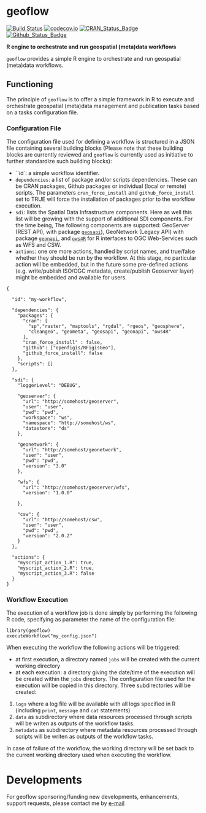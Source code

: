# geoflow

[![Build Status](https://travis-ci.org/eblondel/geoflow.svg?branch=master)](https://travis-ci.org/eblondel/geoflow)
[![codecov.io](http://codecov.io/github/eblondel/geoflow/coverage.svg?branch=master)](http://codecov.io/github/eblondel/geoflow?branch=master)
[![CRAN_Status_Badge](http://www.r-pkg.org/badges/version/geoflow)](https://cran.r-project.org/package=geoflow)
[![Github_Status_Badge](https://img.shields.io/badge/Github-0.1--0-blue.svg)](https://github.com/eblondel/geoflow)

**R engine to orchestrate and run geospatial (meta)data workflows**

``geoflow`` provides a simple R engine to orchestrate and run geospatial (meta)data workflows.

## Functioning

The principle of ``geoflow`` is to offer a simple framework in R to execute and orchestrate geospatial (meta)data management and publication tasks based on a
tasks configuration file.

### Configuration File

The configuration file used for defining a workflow is structured in a JSON file containing several building blocks (Please note that these building blocks are currently reviewed and ``geoflow`` is currently used as initiative to further standardize such building blocks):
* ``id`: a simple workflow identifier.
* ``dependencies``: a list of package and/or scripts dependencies. These can be CRAN packages, Github packages or individual (local or remote) scripts. The parameters ``cran_force_install`` and ``github_force_install`` set to TRUE will force the installation of packages prior to the workflow execution.
* ``sdi``: lists the Spatial Data Infrastructure components. Here as well this list will be growing with the support of additional SDI components. For the time being, The following components are supported: GeoServer (REST API), with package [``geosapi``](https://github.com/eblondel/geosapi)), GeoNetwork (Legacy API) with package [``geonapi``](https://github.com/eblondel/geonapi), and [``ows4R``](https://github.com/eblondel/ows4R) for R interfaces to OGC Web-Services such as WFS and CSW.
* ``actions``: one ore more actions, handled by script names, and true/false whether they should be run by the workflow. At this stage, no particular action will be embedded, but in the future some pre-defined actions (e.g. write/publish ISO/OGC metadata, create/publish Geoserver layer) might be embedded and available for users.


```{json}
{
  
  "id": "my-workflow",
  
  "dependencies": {
    "packages": {
      "cran": [
        "sp","raster", "maptools", "rgdal", "rgeos", "geosphere",
        "cleangeo", "geometa", "geosapi", "geonapi", "ows4R"
      ],
      "cran_force_install" : false,
      "github": ["openfigis/RFigisGeo"],
      "github_force_install": false
    },
    "scripts": []
  },
  
  "sdi": {
    "loggerLevel": "DEBUG",
    
    "geoserver": {
      "url": "http://somehost/geoserver",
      "user": "user",
      "pwd": "pwd",
      "workspace": "ws",
      "namespace": "http://somehost/ws",
      "datastore": "ds"
    },
    
    "geonetwork": {
      "url": "http://somehost/geonetwork",
      "user": "user",
      "pwd": "pwd",
      "version": "3.0"
    },
    
    "wfs": {
      "url": "http://somehost/geoserver/wfs",
      "version": "1.0.0"
      
    },
    
    "csw": {
      "url": "http://somehost/csw",
      "user": "user",
      "pwd": "pwd",
      "version": "2.0.2"
    }
  },
  
  "actions": {
    "myscript_action_1.R": true,
    "myscript_action_2.R": true,
    "myscript_action_3.R": false
  }
}

```

### Workflow Execution

The execution of a workflow job is done simply by performing the following R code, specifying as parameter the name of the configuration file:

```{r}
library(geoflow)
executeWorkflow("my_config.json")
```

When executing the workflow the following actions will be triggered:
* at first execution, a directory named ``jobs`` will be created with the current working directory
* at each execution: a directory giving the date/time of the execution will be created within the ``jobs`` directory. The configuration file used for the execution will be copied in this directory. Three subdirectories will be created: 

1. ``logs`` where a log file will be available with all logs specified in R (including ``print``, ``message`` and ``cat`` statements)
2. ``data`` as subdirectory where data resources processed through scripts will be writen as outputs of the workflow tasks.
3. ``metadata`` as subdirectory where metadata resources processed through scripts will be writen as outputs of the workflow tasks.

In case of failure of the workflow, the working directory will be set back to the current working directory used when executing the workflow.

# Developments

For geoflow sponsoring/funding new developments, enhancements, support requests, please contact me by [e-mail](mailto:emmanuel.blondel1@gmail.com)

